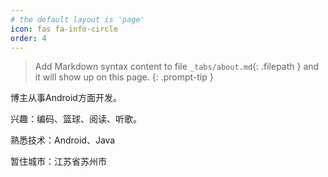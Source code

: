 ```yaml
---
# the default layout is 'page'
icon: fas fa-info-circle
order: 4
---
```


> Add Markdown syntax content to file `_tabs/about.md`{: .filepath } and it will show up on this page.
{: .prompt-tip }



博主从事Android方面开发。

兴趣：编码、篮球、阅读、听歌。

熟悉技术：Android、Java

暂住城市：江苏省苏州市
